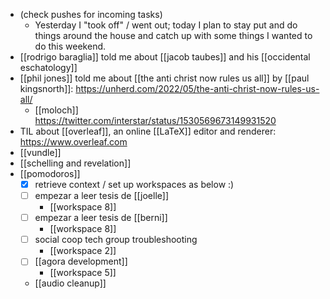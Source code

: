 - (check pushes for incoming tasks)
  - Yesterday I "took off" / went out; today I plan to stay put and do things around the house and catch up with some things I wanted to do this weekend.
- [[rodrigo baraglia]] told me about [[jacob taubes]] and his [[occidental eschatology]]
- [[phil jones]] told me about [[the anti christ now rules us all]] by [[paul kingsnorth]]: https://unherd.com/2022/05/the-anti-christ-now-rules-us-all/
  - [[moloch]] https://twitter.com/interstar/status/1530569673149931520
- TIL about [[overleaf]], an online [[LaTeX]] editor and renderer: https://www.overleaf.com
- [[vundle]]
- [[schelling and revelation]]
- [[pomodoros]]
  - [x] retrieve context / set up workspaces as below :)
  - [ ] empezar a leer tesis de [[joelle]]
    - [[workspace 8]]
  - [ ] empezar a leer tesis de [[berni]]
    - [[workspace 8]]
  - [ ] social coop tech group troubleshooting
    - [[workspace 2]]
  - [ ] [[agora development]]
    - [[workspace 5]]
  - [[audio cleanup]]
